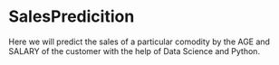 # SalesPredicition
Here we will predict the sales of a particular comodity by the AGE and SALARY of the customer with the help of Data Science and Python.
